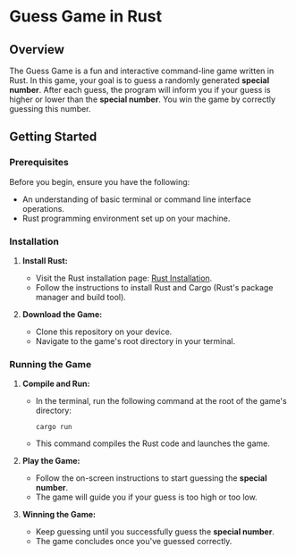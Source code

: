 # Guess Game in Rust

## Overview
The Guess Game is a fun and interactive command-line game written in Rust. In this game, your goal is to guess a randomly generated **special number**. After each guess, the program will inform you if your guess is higher or lower than the **special number**. You win the game by correctly guessing this number.

## Getting Started

### Prerequisites
Before you begin, ensure you have the following:
- An understanding of basic terminal or command line interface operations.
- Rust programming environment set up on your machine.

### Installation
1. **Install Rust:**
   - Visit the Rust installation page: [Rust Installation](https://www.rust-lang.org/tools/install).
   - Follow the instructions to install Rust and Cargo (Rust's package manager and build tool).

2. **Download the Game:**
   - Clone this repository on your device.
   - Navigate to the game's root directory in your terminal.

### Running the Game
1. **Compile and Run:**
   - In the terminal, run the following command at the root of the game's directory:
     ```
     cargo run
     ```
   - This command compiles the Rust code and launches the game.

2. **Play the Game:**
   - Follow the on-screen instructions to start guessing the **special number**.
   - The game will guide you if your guess is too high or too low.

3. **Winning the Game:**
   - Keep guessing until you successfully guess the **special number**.
   - The game concludes once you've guessed correctly.
